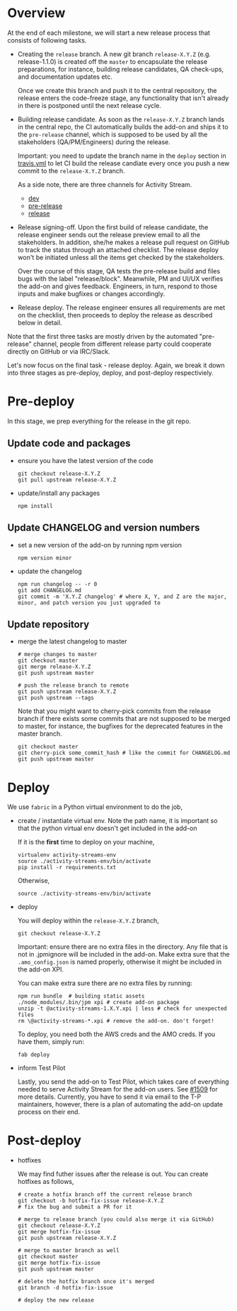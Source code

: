 # Overview

At the end of each milestone, we will start a new release process that consists of following tasks.

- Creating the `release` branch. A new git branch `release-X.Y.Z` (e.g. release-1.1.0) is created off the `master` to encapsulate the release preparations, for instance, building release candidates, QA check-ups, and documentation updates etc.

  Once we create this branch and push it to the central repository, the release enters the code-freeze stage, any functionality that isn't already in there is postponed until the next release cycle.

- Building release candidate. As soon as the `release-X.Y.Z` branch lands in the central repo, the CI automatically builds the add-on and ships it to the `pre-release` channel, which is supposed to be used by all the stakeholders (QA/PM/Engineers) during the release.

  Important: you need to update the branch name in the `deploy` section in [travis.yml](.travis.yml) to let CI build the release candiate every once you push a new commit to the `release-X.Y.Z` branch.

  As a side note, there are three channels for Activity Stream.
  * [dev](https://s3.amazonaws.com/moz-activity-streams-dev/dist/latest.html)
  * [pre-release](https://s3.amazonaws.com/moz-activity-streams-prerelease/dist/latest.html)
  * [release](https://moz-activity-streams.s3.amazonaws.com/dist/latest.html)

- Release signing-off. Upon the first build of release candidate, the release engineer sends out the release preview email to all the stakeholders. In addition, she/he makes a release pull request on GitHub to track the status through an attached checklist. The release deploy won't be initiated unless all the items get checked by the stakeholders.

  Over the course of this stage, QA tests the pre-release build and files bugs with the label "release/block". Meanwhile, PM and UI/UX verifies the add-on and gives feedback. Engineers, in turn, respond to those inputs and make bugfixes or changes accordingly.

- Release deploy. The release engineer ensures all requirements are met on the checklist, then proceeds to deploy the release as described below in detail.

Note that the first three tasks are mostly driven by the automated "pre-release" channel, people from different release party could cooperate directly on GitHub or via IRC/Slack.

Let's now focus on the final task - release deploy. Again, we break it down into three stages as pre-deploy, deploy, and post-deploy respectiviely.

# Pre-deploy

In this stage, we prep everything for the release in the git repo.

## Update code and packages

- ensure you have the latest version of the code

  ```
  git checkout release-X.Y.Z
  git pull upstream release-X.Y.Z
  ```

- update/install any packages

  ```
  npm install
  ```

## Update CHANGELOG and version numbers
- set a new version of the add-on by running npm version

  ```
  npm version minor
  ```

- update the changelog

  ```
  npm run changelog -- -r 0
  git add CHANGELOG.md
  git commit -m 'X.Y.Z changelog' # where X, Y, and Z are the major, minor, and patch version you just upgraded to
  ```

## Update repository
- merge the latest changelog to master
  ```
  # merge changes to master
  git checkout master
  git merge release-X.Y.Z
  git push upstream master

  # push the release branch to remote
  git push upstream release-X.Y.Z
  git push upstream --tags
  ```

  Note that you might want to cherry-pick commits from the release branch if there exists some commits that are not supposed to be merged to master, for instance, the bugfixes for the deprecated features in the master branch.
  ```
  git checkout master
  git cherry-pick some_commit_hash # like the commit for CHANGELOG.md
  git push upstream master
  ```

# Deploy

We use `fabric` in a Python virtual environment to do the job,

- create / instantiate virtual env. Note the path name, it is important so that the python virtual env doesn't get included in the add-on

  If it is the __first__ time to deploy on your machine,
  ```
  virtualenv activity-streams-env
  source ./activity-streams-env/bin/activate
  pip install -r requirements.txt
  ```

  Otherwise,
  ```
  source ./activity-streams-env/bin/activate
  ```

- deploy

  You will deploy within the `release-X.Y.Z` branch,

  ```
  git checkout release-X.Y.Z
  ```

  Important: ensure there are no extra files in the directory. Any file that is not in .jpmignore will be included in the add-on. Make extra sure that the `.amo_config.json` is named properly, otherwise it might be included in the add-on XPI.

  You can make extra sure there are no extra files by running:
  ```
  npm run bundle  # building static assets
  ./node_modules/.bin/jpm xpi # create add-on package
  unzip -t @activity-streams-1.X.Y.xpi | less # check for unexpected files
  rm \@activity-streams-*.xpi # remove the add-on. don't forget!
  ```

  To deploy, you need both the AWS creds and the AMO creds. If you have them, simply run:

  ```
  fab deploy
  ```

- inform Test Pilot

  Lastly, you send the add-on to Test Pilot, which takes care of everything needed to serve Activity Stream for the add-on users. See [#1509](https://github.com/mozilla/activity-stream/issues/1509) for more details. Currently, you have to send it via email to the T-P maintainers, however, there is a plan of automating the add-on update process on their end.

# Post-deploy

- hotfixes

  We may find futher issues after the release is out. You can create hotfixes as follows,

  ```
  # create a hotfix branch off the current release branch
  git checkout -b hotfix-fix-issue release-X.Y.Z
  # fix the bug and submit a PR for it

  # merge to release branch (you could also merge it via GitHub)
  git checkout release-X.Y.Z
  git merge hotfix-fix-issue
  git push upstream release-X.Y.Z

  # merge to master branch as well
  git checkout master
  git merge hotfix-fix-issue
  git push upstream master

  # delete the hotfix branch once it's merged
  git branch -d hotfix-fix-issue

  # deploy the new release
  ```
